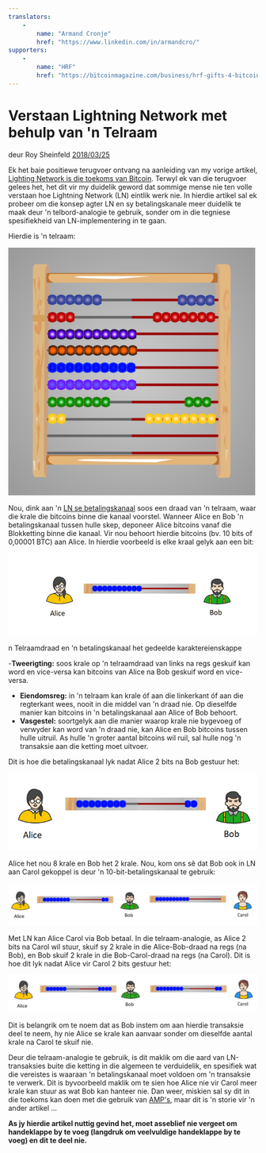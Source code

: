 ```yaml
---
translators: 
    - 
        name: "Armand Cronje"
        href: "https://www.linkedin.com/in/armandcro/"
supporters: 
    - 
        name: "HRF"
        href: "https://bitcoinmagazine.com/business/hrf-gifts-4-bitcoin-to-bitcoin-projects"
---
```


# Verstaan Lightning Network met behulp van 'n Telraam

deur Roy Sheinfeld [2018/03/25](https://medium.com/breez-technology/understanding-lightning-network-using-an-abacus-daad8dc4cf4bs)

<LanguageDropdown/>


Ek het baie positiewe terugvoer ontvang na aanleiding van my vorige artikel, [Lighting Network is die toekoms van Bitcoin](https://medium.com/@kingonly/the-future-of-bitcoin-3187aefe2746). Terwyl ek van die terugvoer gelees het, het dit vir my duidelik geword dat sommige mense nie ten volle verstaan ​​hoe Lightning Network (LN) eintlik werk nie. In hierdie artikel sal ek probeer om die konsep agter LN en sy betalingskanale meer duidelik te maak deur 'n telbord-analogie te gebruik, sonder om in die tegniese spesifiekheid van LN-implementering in te gaan.

Hierdie is 'n telraam:

![](./abacus.png)

Nou, dink aan 'n [LN se betalingskanaal](https://cointelegraph.com/explained/lightning-network-explained#block-5) soos een draad van 'n telraam, waar die krale die bitcoins binne die kanaal voorstel. Wanneer Alice en Bob 'n betalingskanaal tussen hulle skep, deponeer Alice bitcoins vanaf die Blokketting binne die kanaal. Vir nou behoort hierdie bitcoins (bv. 10 bits of 0,00001 BTC) aan Alice. In hierdie voorbeeld is elke kraal gelyk aan een bit:

![](./alice-bob-1.png)

n Telraamdraad en 'n betalingskanaal het gedeelde karaktereienskappe

-**Tweerigting:** soos krale op 'n telraamdraad van links na regs geskuif kan word en vice-versa kan bitcoins van Alice na Bob geskuif word en vice-versa.
- **Eiendomsreg:** in 'n telraam kan krale óf aan die linkerkant óf aan die regterkant wees, nooit in die middel van 'n draad nie. Op dieselfde manier kan bitcoins in 'n betalingskanaal aan Alice of Bob behoort.
- **Vasgestel:** soortgelyk aan die manier waarop krale nie bygevoeg of verwyder kan word van 'n draad nie, kan Alice en Bob bitcoins tussen hulle uitruil. As hulle 'n groter aantal bitcoins wil ruil, sal hulle nog 'n transaksie aan die ketting moet uitvoer.

Dit is hoe die betalingskanaal lyk nadat Alice 2 bits na Bob gestuur het:

![](./alice-bob-2.png)

Alice het nou 8 krale en Bob het 2 krale. Nou, kom ons sê dat Bob ook in LN aan Carol gekoppel is deur 'n 10-bit-betalingskanaal te gebruik:

![](./alice-bob-carol-1.png)

Met LN kan Alice Carol via Bob betaal. In die telraam-analogie, as Alice 2 bits na Carol wil stuur, skuif sy 2 krale in die Alice-Bob-draad na regs (na Bob), en Bob skuif 2 krale in die Bob-Carol-draad na regs (na Carol). Dit is hoe dit lyk nadat Alice vir Carol 2 bits gestuur het:

![](./alice-bob-carol-2.png)

Dit is belangrik om te noem dat as Bob instem om aan hierdie transaksie deel te neem, hy nie Alice se krale kan aanvaar sonder om dieselfde aantal krale na Carol te skuif nie.

Deur die telraam-analogie te gebruik, is dit maklik om die aard van LN-transaksies buite die ketting in die algemeen te verduidelik, en spesifiek wat die vereistes is waaraan 'n betalingskanaal moet voldoen om 'n transaksie te verwerk. Dit is byvoorbeeld maklik om te sien hoe Alice nie vir Carol meer krale kan stuur as wat Bob kan hanteer nie. Dan weer, miskien sal sy dit in die toekoms kan doen met die gebruik van [AMP's](https://bitcoinist.com/atomic-multi-path-help-bitcoin-become-formidable-payment-instrument/), maar dit is 'n storie vir 'n ander artikel ...

**As jy hierdie artikel nuttig gevind het, moet asseblief nie vergeet om handeklappe by te voeg (langdruk om veelvuldige handeklappe by te voeg) en dit te deel nie.**